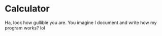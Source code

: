 # Calculator
Ha, look how gullible you are.
You imagine I document and write how my program works?
lol
